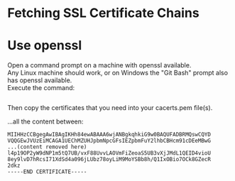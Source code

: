 Fetching SSL Certificate Chains  
===============================  

# Use openssl  

Open a command prompt on a machine with openssl available.  
Any Linux machine should work, or on Windows the "Git Bash" prompt also has openssl available.  
Execute the command:  

```openssl s_client -connect <fullyQualifiedHostname>:443 -showcerts
```

Then copy the certificates that you need into your cacerts.pem file(s).  

...all the content between:

```-----BEGIN CERTIFICATE-----
MIIHHzCCBgegAwIBAgIKHh84ewABAAA6wjANBgkqhkiG9w0BAQUFADBRMQswCQYD
VQQGEwJVUzEiMCAGA1UEChMZUHJpbmNpcGFsIEZpbmFuY2lhbCBHcm91cDEeMBwG
...(content removed here)
l4p19OP2yW9dNP1m5tQ7UB/vxF88UvvLAOVmFiZeoaS5UB3vXjJMdL1QEID4vioU
8ey9lvD7hRcsI71XdSd4a096jLUbz78oyLiM9MoYSBb8h/Q1IxOBio7OCk8GZecR
2dkz
-----END CERTIFICATE-----
```


